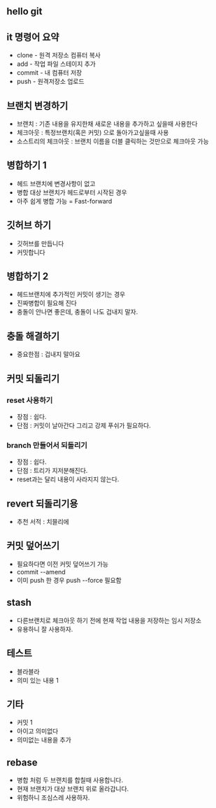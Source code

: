 ## hello git

## it 명령어 요약

- clone - 원격 저장소 컴퓨터 복사
- add - 작업 파일 스테이지 추가
- commit - 내 컴퓨터 저장
- push - 원격저장소 업로드

## 브랜치 변경하기

- 브랜치 : 기존 내용을 유지한채 새로운 내용을 추가하고 싶을때 사용한다
- 체크아웃 : 특정브랜치(혹은 커밋) 으로 돌아가고싶을때 사용
- 소스트리의 체크아웃 : 브랜치 이름을 더블 클릭하는 것만으로 체크아웃 가능

## 병합하기 1

- 헤드 브랜치에 변경사항이 없고
- 병합 대상 브랜치가 헤드로부터 시작된 경우
- 아주 쉽게 병합 가능 = Fast-forward

## 깃허브 하기

- 깃허브를 만듭니다
- 커밋합니다

## 병합하기 2

- 헤드브랜치에 추가적인 커밋이 생기는 경우
- 진짜병합이 필요해 진다
- 충돌이 안나면 좋은데, 충돌이 나도 겁내지 말자.

## 충돌 해결하기

- 중요한점 : 겁내지 말아요

## 커밋 되돌리기

### reset 사용하기

- 장점 : 쉽다.
- 단점 : 커밋이 날아간다 그리고 강제 푸쉬가 필요하다.

### branch 만들어서 되돌리기

- 장점 : 쉽다.
- 단점 : 트리가 지저분해진다.
- reset과는 달리 내용이 사라지지 않는다.

## revert 되돌리기용

- 추천 서적 : 치믈리에

## 커밋 덮어쓰기

- 필요하다면 이전 커밋 덮어쓰기 가능
- commit --amend
- 이미 push 한 경우 push --force 필요함

## stash

- 다른브랜치로 체크아웃 하기 전에 현재 작업 내용을 저장하는 임시 저장소
- 유용하니 잘 사용하자.

## 테스트

- 블라블라
- 의미 있는 내용 1

## 기타

- 커밋 1
- 아이고 의미없다
- 의미없는 내용을 추가

## rebase

- 병합 처럼 두 브랜치를 합칠때 사용합니다.
- 현재 브랜치가 대상 브랜치 위로 올라갑니다.
- 위험하니 조심스레 사용하자.
